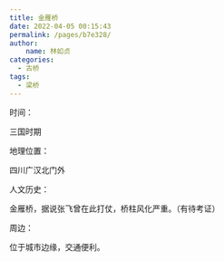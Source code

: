 ```yaml
---
title: 金雁桥
date: 2022-04-05 00:15:43
permalink: /pages/b7e328/
author:
    name: 林如贞
categories:
  - 古桥
tags:
  - 梁桥 
---
```

时间：

三国时期

地理位置：

四川广汉北门外

人文历史：

金雁桥，据说张飞曾在此打仗，桥柱风化严重。（有待考证）

周边：

位于城市边缘，交通便利。
